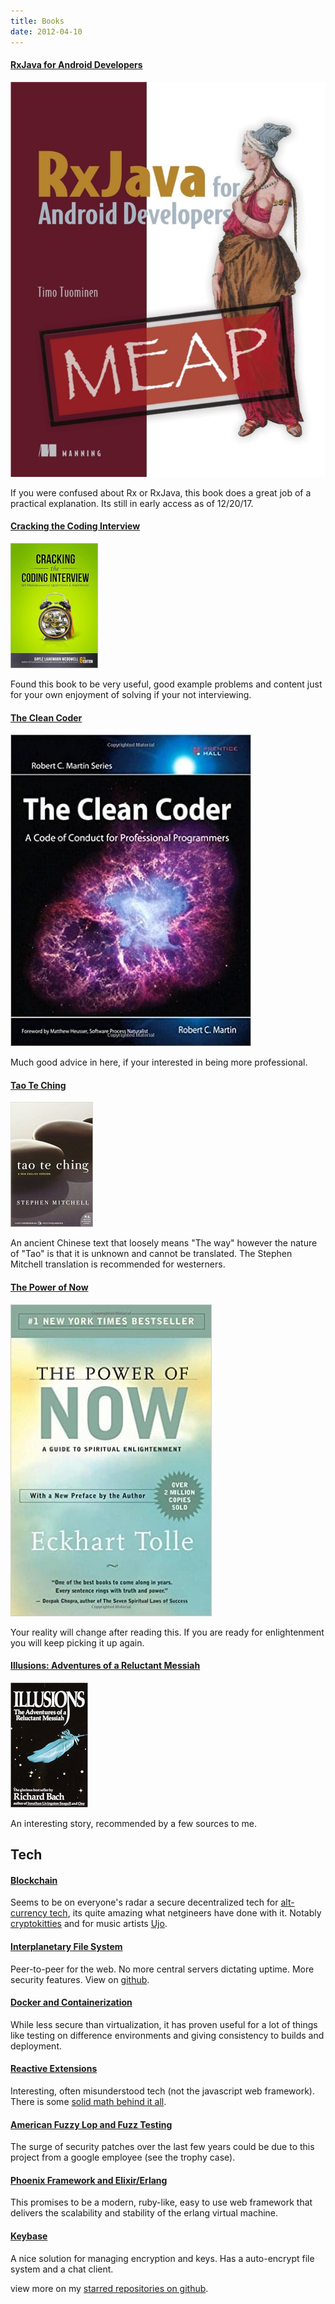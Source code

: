 ```yaml
---
title: Books
date: 2012-04-10
---
```


<div class="card bg-default thing">
<h4><a href="https://www.manning.com/books/rxjava-for-android-developers">RxJava for Android Developers</a></h4>
<img alt="RxJava for Android Developers" src="/image/things/rxjava_android.jpg" />
<p class="clearfix">If you were confused about Rx or RxJava, this book does a great job of a practical explanation. Its still in early access as of 12/20/17.</p>
</div>

<div class="card bg-default thing">
<h4><a href="http://www.crackingthecodinginterview.com">Cracking the Coding Interview</a></h4>
<img alt="Cracking the Coding Interview" src="/image/things/cracking_interview.jpg" />
<p class="clearfix">Found this book to be very useful, good example problems and content just for your own enjoyment of solving if your not interviewing.</p>
</div>

<div class="card bg-default thing">
<h4><a href="http://a.co/5UVrKqR">The Clean Coder</a></h4>
<img alt="The Clean Coder" src="/image/things/clean_coder.jpg" />
<p class="clearfix">Much good advice in here, if your interested in being more professional.</p>
</div>

<div class="card bg-default thing">
<h4><a href="http://a.co/4SznSAU">Tao Te Ching</a></h4>
<img alt="Tao Te Ting" src="/image/things/tao_te_ching.jpg" />
<p class="clearfix">An ancient Chinese text that loosely means "The way" however the nature of "Tao" is that it is unknown and cannot be translated.  The Stephen Mitchell translation is recommended for westerners.</p>
</div>

<div class="card bg-default thing">
<h4><a href="http://a.co/gKTJWhJ">The Power of Now</a></h4>
<img alt="The Power of Now" src="/image/things/power_of_now.jpg" />
<p class="clearfix">Your reality will change after reading this.  If you are ready for enlightenment you will keep picking it up again.</p>
</div>

<div class="card bg-default thing">
<h4><a href="http://a.co/2KwK0cz">Illusions: Adventures of a Reluctant Messiah</a></h4>
<img alt="Illusions: Adventures of a Reluctant Messiah" src="/image/things/illusions.jpg" />
<p class="clearfix">An interesting story, recommended by a few sources to me.</p>
</div>

<h2> Tech</h2>

<div class="card bg-default thing">
<h4><a href="https://en.wikipedia.org/wiki/Blockchain">Blockchain</a></h4>
<p>Seems to be on everyone's radar a secure decentralized tech for <a href="https://getmonero.org">alt-currency tech</a>, its quite amazing what netgineers have done with it.  Notably <a href="https://www.cryptokitties.co">cryptokitties</a> and for music artists <a href="https://ujomusic.com">Ujo</a>.</p>
</div>

<div class="card bg-default thing">
<h4><a href="http://ipfs.org">Interplanetary File System</a></h4>
<p>Peer-to-peer for the web.  No more central servers dictating uptime. More security features.  View on <a href="https://github.com/ipfs">github</a>.</p></div>

<div class="card bg-default thing">
<h4><a href="https://www.docker.com">Docker and Containerization</a></h4>
<p>
While less secure than virtualization, it has proven useful for a lot of things like testing on difference environments and giving consistency to builds and deployment.
</p>
</div>

<div class="card bg-default thing">
<h4><a href="http://reactivex.io">Reactive Extensions</a></h4>
<p>Interesting, often misunderstood tech (not the javascript web framework). There is some <a href="https://youtu.be/looJcaeboBY">solid math behind it all</a>.</p>
</div>

<div class="card bg-default thing">
<h4><a href="http://lcamtuf.coredump.cx/afl/">American Fuzzy Lop and Fuzz Testing</a></h4>
<p>The surge of security patches over the last few years could be due to this project from a google employee (see the trophy case).</p>
</div>

<div class="card bg-default thing">
<h4><a href="http://www.phoenixframework.org">Phoenix Framework and Elixir/Erlang</a></h4>
<p>This promises to be a modern, ruby-like, easy to use web framework that delivers the scalability and stability of the erlang virtual machine.</p>
</div>

<div class="card bg-default thing">
<h4><a href="http://keybase.io">Keybase</a></h4>
<p>A nice solution for managing encryption and keys.  Has a auto-encrypt file system and a chat client.</p>
</div>

<p class="smaller">view more on my <a href="https://github.com/ryjen?tab=stars">starred repositories on github</a>.</p>

